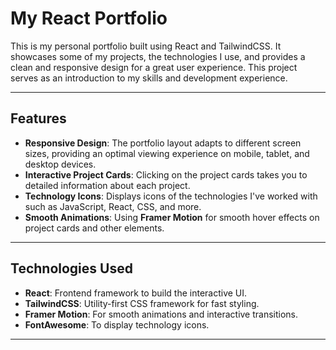 # My React Portfolio

This is my personal portfolio built using React and TailwindCSS. It showcases some of my projects, the technologies I use, and provides a clean and responsive design for a great user experience. This project serves as an introduction to my skills and development experience.

---

## Features

- **Responsive Design**: The portfolio layout adapts to different screen sizes, providing an optimal viewing experience on mobile, tablet, and desktop devices.
- **Interactive Project Cards**: Clicking on the project cards takes you to detailed information about each project.
- **Technology Icons**: Displays icons of the technologies I've worked with such as JavaScript, React, CSS, and more.
- **Smooth Animations**: Using **Framer Motion** for smooth hover effects on project cards and other elements.

---

## Technologies Used

- **React**: Frontend framework to build the interactive UI.
- **TailwindCSS**: Utility-first CSS framework for fast styling.
- **Framer Motion**: For smooth animations and interactive transitions.
- **FontAwesome**: To display technology icons.

---
